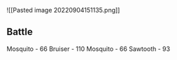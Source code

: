 ![[Pasted image 20220904151135.png]]

## Battle
Mosquito - 66
Bruiser - 110
Mosquito - 66
Sawtooth - 93